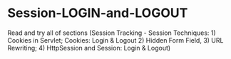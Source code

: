 # Session-LOGIN-and-LOGOUT
Read and try all of sections (Session Tracking - Session Techniques: 1) Cookies in Servlet; Cookies: Login &amp; Logout 2) Hidden Form Field, 3) URL Rewriting; 4) HttpSession and Session: Login &amp; Logout)
